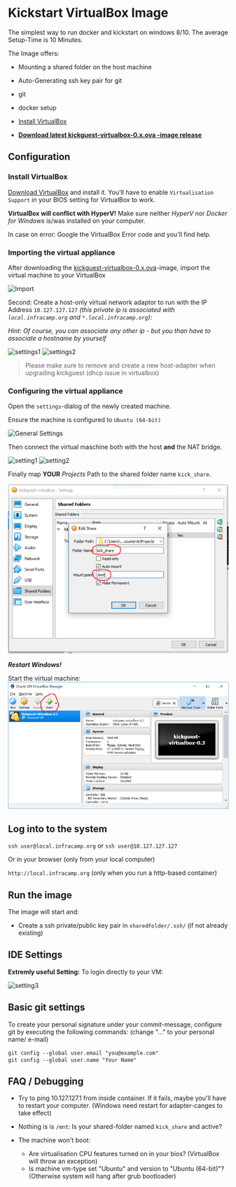 # Kickstart VirtualBox Image

The simplest way to run docker and kickstart on windows 8/10. The average Setup-Time is 10 Minutes. 

The Image offers:

- Mounting a shared folder on the host machine
- Auto-Generating ssh key pair for git
- git
- docker setup


- [Install VirtualBox](https://www.virtualbox.org/wiki/Downloads)
- **[Download latest kickguest-virtualbox-0.x.ova -image release](https://github.com/infracamp/kickguest-virtualbox/releases)**

## Configuration

### Install VirtualBox

[Download VirtualBox](https://www.virtualbox.org/wiki/Downloads) and install it. You'll have to enable
`Virtualisation Support` in your BIOS setting for VirtualBox to work.

**VirtualBox will conflict with HyperV!** Make sure neither *HyperV* nor *Docker for Windows* is/was installed on your computer.

In case on error: Google the VirtualBox Error code and you'll find help.

### Importing the virtual appliance

After downloading the [kickguest-virtualbox-0.x.ova](https://github.com/infracamp/kickguest-virtualbox/releases)-image, import the virtual machine to your VirtualBox

![Import](doc/import-appliance1.png)




Second: Create a host-only virtual network adaptor to run with the IP Address `10.127.127.127` *(this private ip
is associated with `local.infracamp.org` and `*.local.infracamp.org`)*:

*Hint: Of course, you can associate any other ip - but you than have to associate a hostname by yourself*

![settings1](doc/glob-settings-network1.png)
![settings2](doc/glob-settings-network2.png)

> Please make sure to remove and create a new host-adapter when upgrading kickguest (dhcp issue in virtualbox)

### Configuring the virtual appliance

Open the `settings`-dialog of the newly created machine.

Ensure the machine is configured to `Ubuntu (64-bit)`

![General Settings](doc/settings-general1.png)

Then connect the virtual maschine both with the host **and** the NAT bridge. 

![setting1](doc/settings-network1.png)
![setting2](doc/settings-network2.png)

Finally map **YOUR** *Projects* Path to the shared folder name `kick_share`.

![setting3](doc/settings-shared1.png)

***Restart Windows!***

Start the virtual machine: 
![setting3](doc/settings-shared2-startvm.png)

## Log into to the system

```ssh user@local.infracamp.org``` or `ssh user@10.127.127.127`

Or in your browser (only from your local computer)

```http://local.infracamp.org``` (only when you run a http-based container)

## Run the image

The image will start and:

- Create a ssh private/public key pair in `sharedFolder/.ssh/` (if not already existing)


## IDE Settings

**Extremly useful Setting:**
To login directly to your VM:

![setting3](doc/intelliJ-settings.png)

## Basic git settings

To create your personal signature under your commit-message, 
configure git by executing the following commands: (change "..." to your personal name/ e-mail)

````
git config --global user.email "you@example.com"
git config --global user.name "Your Name"
````

## FAQ / Debugging

- Try to ping 10.127.127.1 from inside container. If it fails, maybe you'll have to
  restart your computer. (Windows need restart for adapter-canges to take effect)
  
- Nothing is is `/mnt`: Is your shared-folder named `kick_share` and active?

- The machine won't boot:
    - Are virtualisation CPU features turned on in your bios?
      (VirtualBox will throw an exception)
    - Is machine vm-type set "Ubuntu" and version to "Ubuntu (64-bit)"?
      (Otherwise system will hang after grub bootloader)
